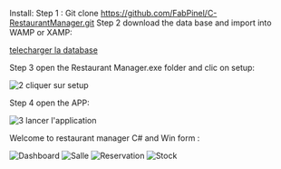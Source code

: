 Install:
Step 1 : Git clone https://github.com/FabPinel/C-RestaurantManager.git
Step 2 download the data base and import into WAMP or XAMP: 

[telecharger la database](https://github.com/FabPinel/C-RestaurantManager/assets/97904320/ec4ae988-5371-44ac-bbfd-09e402909bb9)

Step 3 open the Restaurant Manager.exe folder and clic on setup: 

![2 cliquer sur setup](https://github.com/FabPinel/C-RestaurantManager/assets/97904320/5ddf500a-9bd1-4ece-b29e-82b84d0da8b6)

Step 4 open the APP: 

![3 lancer l'application](https://github.com/FabPinel/C-RestaurantManager/assets/97904320/0c3471a8-c52a-49c0-ae5e-c1c2e5bd4466)

Welcome to restaurant manager C# and Win form :

![Dashboard](https://github.com/FabPinel/C-RestaurantManager/assets/97904320/e08b34b7-f8c5-4fc0-a5a6-480073c738d7)
![Salle](https://github.com/FabPinel/C-RestaurantManager/assets/97904320/51643e30-15a5-4b72-a4f4-2caada6adcec)
![Reservation](https://github.com/FabPinel/C-RestaurantManager/assets/97904320/9062ef7c-b15f-4638-b006-1efa6bc259b3)
![Stock](https://github.com/FabPinel/C-RestaurantManager/assets/97904320/60adfeb6-7b6c-4744-b16a-3437a0dbf9cd)

